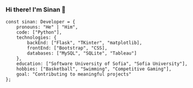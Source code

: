 ### Hi there! I'm Sinan 👋
```
const sinan: Developer = { 
    pronouns: "He" | "Him",
    code: ["Python"],
    technologies: {
        backEnd: ["Flask", "TKinter", "matplotlib],
        frontEnd: ["Bootstrap", "CSS],
        databases: ["MySQL", "SQLite", "Tableau"]
    },
    education: ["Software University of Sofia", "Sofia University"],
    hobbies: ["Basketball", "Swimming", "Competitive Gaming"],
    goal: "Contributing to meaningful projects"
};
```
<!--
**pySin/PySin** is a ✨ _special_ ✨ repository because its `README.md` (this file) appears on your GitHub profile.

Here are some ideas to get you started:

- 🔭 I’m currently working on ...
- 🌱 I’m currently learning ...
- 👯 I’m looking to collaborate on ...
- 🤔 I’m looking for help with ...
- 💬 Ask me about ...
- 📫 How to reach me: ...
- 😄 Pronouns: ...
- ⚡ Fun fact: ...
-->

